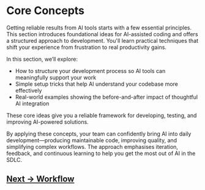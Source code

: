# Core Concepts

Getting reliable results from AI tools starts with a few essential principles. This section introduces foundational ideas for AI-assisted coding and offers a structured approach to development. You'll learn practical techniques that shift your experience from frustration to real productivity gains.

In this section, we’ll explore:
- How to structure your development process so AI tools can meaningfully support your work  
- Simple setup tricks that help AI understand your codebase more effectively  
- Real-world examples showing the before-and-after impact of thoughtful AI integration  

These core ideas give you a reliable framework for developing, testing, and improving AI-powered solutions.

By applying these concepts, your team can confidently bring AI into daily development—producing maintainable code, improving quality, and simplifying complex workflows. The approach emphasises iteration, feedback, and continuous learning to help you get the most out of AI in the SDLC.

## [Next -> Workflow](workflow.md)
